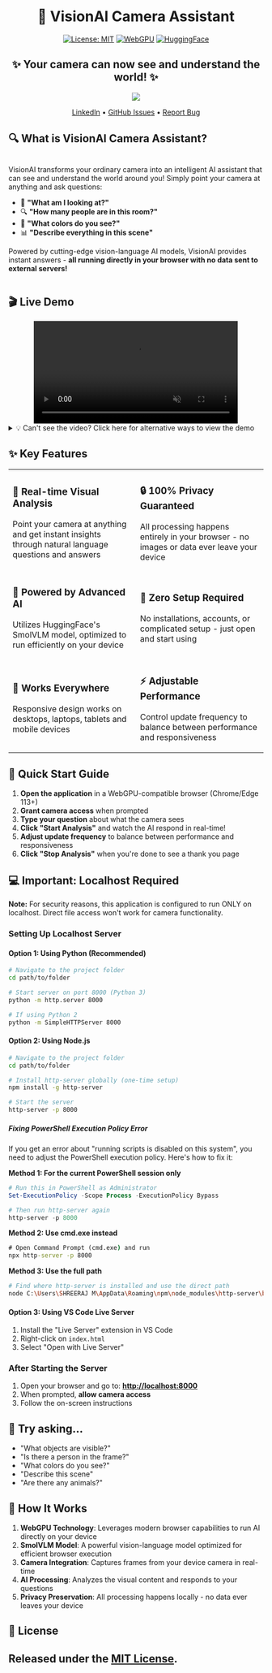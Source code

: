 <div align="center">

# 🤖 VisionAI Camera Assistant

[![License: MIT](https://img.shields.io/badge/License-MIT-yellow.svg)](https://opensource.org/licenses/MIT)
[![WebGPU](https://img.shields.io/badge/WebGPU-Ready-blue.svg)](https://developer.chrome.com/docs/web-platform/webgpu/)
[![HuggingFace](https://img.shields.io/badge/🤗_HuggingFace-SmolVLM--500M-orange)](https://github.com/HuggingFaceTB/SmolVLM-500M-Instruct)

<h2>✨ Your camera can now see and understand the world! ✨</h2>

<p align="center">
  <img src="https://img.shields.io/badge/Developed_with_❤️_by-Shreeraj_Mummdivarapu-red?style=for-the-badge&logo=love">
</p>

[LinkedIn](https://www.linkedin.com/in/m-shreeraj) • [GitHub Issues](https://github.com/issues) • [Report Bug](https://github.com/issues/new)

</div>

## 🔍 What is VisionAI Camera Assistant?

<div style="display: flex; align-items: center;">

<div>

VisionAI transforms your ordinary camera into an intelligent AI assistant that can see and understand the world around you! Simply point your camera at anything and ask questions:

- 🌟 **"What am I looking at?"**  
- 🔍 **"How many people are in this room?"**
- 🌈 **"What colors do you see?"**
- 📊 **"Describe everything in this scene"**

Powered by cutting-edge vision-language AI models, VisionAI provides instant answers - **all running directly in your browser with no data sent to external servers!**
</div>

</div>

## 🎬 Live Demo

<div align="center">

<!-- Embedding the video directly in the README -->
<video controls width="80%" autoplay loop muted>
  <source src="https://github.com/Shree2604/Vision-AI-Assistant-SmolVLM/blob/main/S144R.mp4" type="video/mp4">
  Your browser does not support the video tag.
</video>

</div>

<details>
<summary>💡 Can't see the video? Click here for alternative ways to view the demo</summary>

### Alternative Ways to View the Demo

1. **Download the Repository** - Clone or download this repository to view the demo video locally
2. **Visit the Releases Page** - Check the latest release to download the demo video
3. **Check Project Website** - Visit our project website for a live demo

</details>

## ✨ Key Features

<table>
  <tr>
    <td width="50%">
      <h3>📸 Real-time Visual Analysis</h3>
      <p>Point your camera at anything and get instant insights through natural language questions and answers</p>
    </td>
    <td width="50%">
      <h3>🔒 100% Privacy Guaranteed</h3>
      <p>All processing happens entirely in your browser - no images or data ever leave your device</p>
    </td>
  </tr>
  <tr>
    <td width="50%">
      <h3>🧠 Powered by Advanced AI</h3>
      <p>Utilizes HuggingFace's SmolVLM model, optimized to run efficiently on your device</p>
    </td>
    <td width="50%">
      <h3>🚀 Zero Setup Required</h3>
      <p>No installations, accounts, or complicated setup - just open and start using</p>
    </td>
  </tr>
  <tr>
    <td width="50%">
      <h3>📱 Works Everywhere</h3>
      <p>Responsive design works on desktops, laptops, tablets and mobile devices</p>
    </td>
    <td width="50%">
      <h3>⚡ Adjustable Performance</h3>
      <p>Control update frequency to balance between performance and responsiveness</p>
    </td>
  </tr>
</table>

## 🚀 Quick Start Guide

1. **Open the application** in a WebGPU-compatible browser (Chrome/Edge 113+)
2. **Grant camera access** when prompted
3. **Type your question** about what the camera sees
4. **Click "Start Analysis"** and watch the AI respond in real-time!
5. **Adjust update frequency** to balance between performance and responsiveness
6. **Click "Stop Analysis"** when you're done to see a thank you page

## 💻 Important: Localhost Required

**Note:** For security reasons, this application is configured to run ONLY on localhost. Direct file access won't work for camera functionality.

### Setting Up Localhost Server

#### Option 1: Using Python (Recommended)

```bash
# Navigate to the project folder
cd path/to/folder

# Start server on port 8000 (Python 3)
python -m http.server 8000

# If using Python 2
python -m SimpleHTTPServer 8000
```

#### Option 2: Using Node.js

```bash
# Navigate to the project folder
cd path/to/folder

# Install http-server globally (one-time setup)
npm install -g http-server

# Start the server
http-server -p 8000
```

##### Fixing PowerShell Execution Policy Error

If you get an error about "running scripts is disabled on this system", you need to adjust the PowerShell execution policy. Here's how to fix it:

**Method 1: For the current PowerShell session only**
```powershell
# Run this in PowerShell as Administrator
Set-ExecutionPolicy -Scope Process -ExecutionPolicy Bypass

# Then run http-server again
http-server -p 8000
```

**Method 2: Use cmd.exe instead**
```cmd
# Open Command Prompt (cmd.exe) and run
npx http-server -p 8000
```

**Method 3: Use the full path**
```bash
# Find where http-server is installed and use the direct path
node C:\Users\SHREERAJ M\AppData\Roaming\npm\node_modules\http-server\bin\http-server -p 8000
```

#### Option 3: Using VS Code Live Server

1. Install the "Live Server" extension in VS Code
2. Right-click on `index.html`
3. Select "Open with Live Server"

### After Starting the Server

1. Open your browser and go to: **[http://localhost:8000](http://localhost:8000)**
2. When prompted, **allow camera access**
3. Follow the on-screen instructions

## 🌟 Try asking...

- "What objects are visible?"
- "Is there a person in the frame?"
- "What colors do you see?"
- "Describe this scene"
- "Are there any animals?"

## 🤔 How It Works

1. **WebGPU Technology**: Leverages modern browser capabilities to run AI directly on your device
2. **SmolVLM Model**: A powerful vision-language model optimized for efficient browser execution
3. **Camera Integration**: Captures frames from your device camera in real-time
4. **AI Processing**: Analyzes the visual content and responds to your questions
5. **Privacy Preservation**: All processing happens locally - no data ever leaves your device

## 📜 License

Released under the [MIT License](LICENSE).
---
